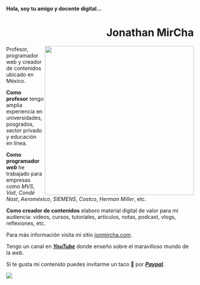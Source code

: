 **Hola, soy tu amigo y docente digital...**

<div align="right">

# Jonathan MirCha

</div>

<img width="400" height="auto" align="right" src="https://jonmircha.com/img/apoyo.jpg">

Profesor, programador web y creador de contenidos ubicado en México.

**Como profesor** tengo amplia experiencia en universidades, posgrados, sector privado y educación en línea.

**Como programador _web_** he trabajado para empresas como _MVS_, _Voit_, _Condé Nast_, _Aeroméxico_, _SIEMENS_, _Costco_, _Herman Miller_, etc.

**Como creador de contenidos** elaboro material digital de valor para mi audiencia: videos, cursos, tutoriales, artículos, notas, podcast, vlogs, reflexiones, etc.

Para más información visita mi sitio <a href="https://jonmircha.com" target="_blank" rel="noopener">jonmircha.com</a>.

Tengo un canal en <a href="https://www.youtube.com/jonmircha?sub_confirmation=1" target="_blank" rel="noopener"> _**YouTube**_</a> donde enseño sobre el maravilloso mundo de la _web_.

Si te gusta mi contenido puedes invitarme un taco 🌮 por <a href="https://jonmircha.com/taco" target="_blank" rel="noopener"> _**Paypal**_</a>.

<a href="https://www.youtube.com/jonmircha?sub_confirmation=1" target="_blank" rel="noopener">
  <img align="center" src="https://jonmircha.com/img/youtube-banner.jpg">
</a>
